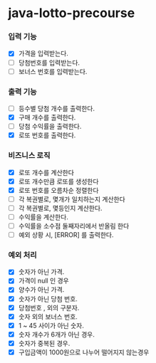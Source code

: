 # java-lotto-precourse

### 입력 기능
- [x] 가격을 입력받는다.  
- [ ] 당첨번호를 입력받는다.
- [ ] 보너스 번호를 입력받는다.

### 출력 기능
- [ ] 등수별 당첨 개수를 출력한다.
- [x] 구매 개수를 출력한다.
- [ ] 당첨 수익률을 출력한다.
- [x] 로또 번호를 출력한다.

### 비즈니스 로직
- [x] 로또 개수를 계산한다
- [x] 로또 개수만큼 로또를 생성한다 
- [x] 로또 번호를 오름차순 정렬한다
- [ ] 각 복권별로, 몇개가 일치하는지 계산한다
- [ ] 각 복권별로, 몇등인지 계산한다.
- [ ] 수익률을 계산한다.
- [ ] 수익률을 소수점 둘째자리에서 반올림 한다
- [ ] 예외 상황 시, [ERROR] 를 출력한다. 

### 예외 처리
- [x] 숫자가 아닌 가격.
- [x] 가격이 null 인 경우
- [x] 양수가 아닌 가격.
- [x] 숫자가 아닌 당첨 번호.
- [x] 당첨번호 , 외의 구분자.
- [x] 숫자 외의 보너스 번호.
- [x] 1 ~ 45 사이가 아닌 숫자.
- [x] 숫자 개수가 6개가 아닌 경우.
- [x] 숫자가 중복된 경우.
- [x] 구입금액이 1000원으로 나누어 떨어지지 않는경우